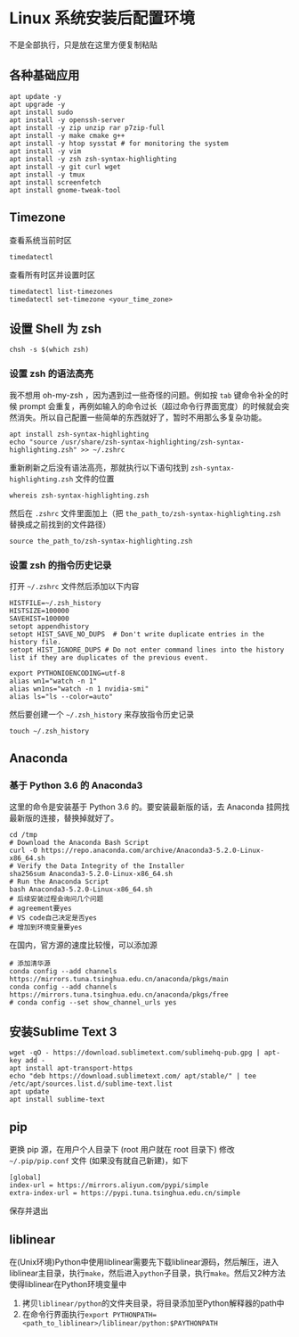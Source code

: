 # Linux 系统安装后配置环境

不是全部执行，只是放在这里方便复制粘贴

## 各种基础应用

```shell
apt update -y
apt upgrade -y
apt install sudo
apt install -y openssh-server
apt install -y zip unzip rar p7zip-full
apt install -y make cmake g++
apt install -y htop sysstat # for monitoring the system
apt install -y vim
apt install -y zsh zsh-syntax-highlighting
apt install -y git curl wget
apt install -y tmux
apt install screenfetch
apt install gnome-tweak-tool
```

## Timezone

查看系统当前时区

```shell
timedatectl
```

查看所有时区并设置时区

```shell
timedatectl list-timezones
timedatectl set-timezone <your_time_zone>
```

## 设置 Shell 为 zsh

```shell
chsh -s $(which zsh)
```

### 设置 zsh 的语法高亮

我不想用 oh-my-zsh ，因为遇到过一些奇怪的问题。例如按 `tab` 键命令补全的时候 prompt 会重复，再例如输入的命令过长（超过命令行界面宽度）的时候就会突然消失。所以自己配置一些简单的东西就好了，暂时不用那么多复杂功能。

```shell
apt install zsh-syntax-highlighting
echo "source /usr/share/zsh-syntax-highlighting/zsh-syntax-highlighting.zsh" >> ~/.zshrc
```

重新刷新之后没有语法高亮，那就执行以下语句找到 `zsh-syntax-highlighting.zsh` 文件的位置

```shell
whereis zsh-syntax-highlighting.zsh
```

然后在 `.zshrc` 文件里面加上（把 `the_path_to/zsh-syntax-highlighting.zsh` 替换成之前找到的文件路径）

```shell
source the_path_to/zsh-syntax-highlighting.zsh
```

### 设置 zsh 的指令历史记录

打开 `~/.zshrc` 文件然后添加以下内容

```shell
HISTFILE=~/.zsh_history
HISTSIZE=100000
SAVEHIST=100000
setopt appendhistory
setopt HIST_SAVE_NO_DUPS  # Don't write duplicate entries in the history file.
setopt HIST_IGNORE_DUPS # Do not enter command lines into the history list if they are duplicates of the previous event.

export PYTHONIOENCODING=utf-8
alias wn1="watch -n 1"
alias wn1ns="watch -n 1 nvidia-smi"
alias ls="ls --color=auto"
```

然后要创建一个 `~/.zsh_history` 来存放指令历史记录

```shell
touch ~/.zsh_history
```

## Anaconda

### 基于 Python 3.6 的 Anaconda3

这里的命令是安装基于 Python 3.6 的。要安装最新版的话，去 Anaconda 挂网找最新版的连接，替换掉就好了。

```shell
cd /tmp
# Download the Anaconda Bash Script
curl -O https://repo.anaconda.com/archive/Anaconda3-5.2.0-Linux-x86_64.sh
# Verify the Data Integrity of the Installer
sha256sum Anaconda3-5.2.0-Linux-x86_64.sh
# Run the Anaconda Script
bash Anaconda3-5.2.0-Linux-x86_64.sh
# 后续安装过程会询问几个问题
# agreement要yes
# VS code自己决定是否yes
# 增加到环境变量要yes
```

在国内，官方源的速度比较慢，可以添加源

```shell
# 添加清华源
conda config --add channels https://mirrors.tuna.tsinghua.edu.cn/anaconda/pkgs/main
conda config --add channels https://mirrors.tuna.tsinghua.edu.cn/anaconda/pkgs/free
# conda config --set show_channel_urls yes
```

## 安装Sublime Text 3

```shell
wget -qO - https://download.sublimetext.com/sublimehq-pub.gpg | apt-key add -
apt install apt-transport-https
echo "deb https://download.sublimetext.com/ apt/stable/" | tee /etc/apt/sources.list.d/sublime-text.list
apt update
apt install sublime-text
```

## pip

更换 pip 源，在用户个人目录下 (root 用户就在 root 目录下) 修改 `~/.pip/pip.conf` 文件 (如果没有就自己新建)，如下

```shell
[global]
index-url = https://mirrors.aliyun.com/pypi/simple
extra-index-url = https://pypi.tuna.tsinghua.edu.cn/simple
```

保存并退出

## liblinear

在(Unix环境)Python中使用liblinear需要先下载liblinear源码，然后解压，进入liblinear主目录，执行`make`，然后进入`python`子目录，执行`make`。然后又2种方法使得liblinear在Python环境变量中

1. 拷贝`liblinear/python`的文件夹目录，将目录添加至Python解释器的path中
2. 在命令行界面执行`export PYTHONPATH=<path_to_liblinear>/liblinear/python:$PAYTHONPATH`
